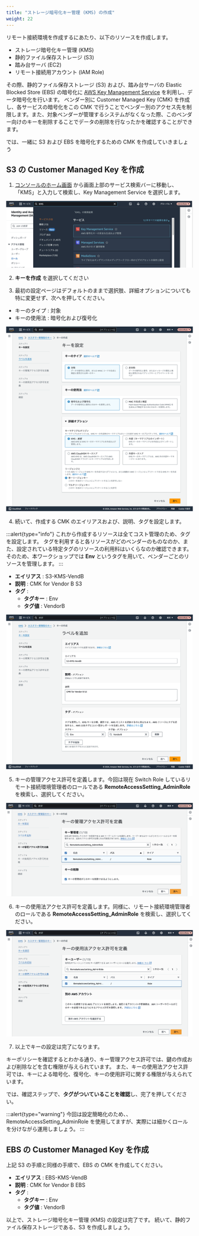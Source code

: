 ```yaml
---
title: "ストレージ暗号化キー管理 (KMS) の作成"
weight: 22
---
```

リモート接続環境を作成するにあたり、以下のリソースを作成します。

- ストレージ暗号化キー管理 (KMS)
- 静的ファイル保存ストレージ (S3)
- 踏み台サーバ (EC2)
- リモート接続用アカウント (IAM Role)

その際、静的ファイル保存ストレージ (S3) および、踏み台サーバの Elastic Blocked Store (EBS) の暗号化に [AWS Key Management Service](https://aws.amazon.com/jp/kms/) を利用し、データ暗号化を行います。
ベンダー別に Customer Managed Key (CMK) を作成し、各サービスの暗号化をこの CMK で行うことでベンダー別のアクセス先を制限します。また、対象ベンダーが管理するシステムがなくなった際、このベンダー向けのキーを削除することでデータの削除を行なったかを確認することができます。

では、一緒に S3 および EBS を暗号化するための CMK を作成していきましょう

## S3 の Customer Managed Key を作成
1. [コンソールのホーム画面](https://console.aws.amazon.com/console) から画面上部のサービス検索バーに移動し、「KMS」と入力して検索し、Key Management Service を選択します。

![kms-search](/static/02_RemoteSettingHand/02_02_KMS/kms_search.png)

2. **キーを作成** を選択してください

3. 最初の設定ページはデフォルトのままで選択肢、詳細オプションについても特に変更せず、次へを押してください。
- キーのタイプ : 対象
- キーの使用法 : 暗号化および復号化

![kms-setting1](/static/02_RemoteSettingHand/02_02_KMS/kms_setting1.png)

4. 続いて、作成する CMK のエイリアスおよび、説明、タグを設定します。

:::alert{type="info"}
これから作成するリソースは全てコスト管理のため、タグを設定します。
タグを利用すると各リソースがどのベンダーのものなのか、また、設定されている特定タグのリソースの利用料はいくらなのか確認できます。
そのため、本ワークショップでは **Env** というタグを用いて、ベンダーごとのリソースを管理します。
:::

- **エイリアス** : S3-KMS-VendB
- **説明** : CMK for Vendor B S3
- **タグ** :
  - **タグキー** : Env
  - **タグ値** : VendorB

![kms-setting2](/static/02_RemoteSettingHand/02_02_KMS/kms_setting2.png)

5. キーの管理アクセス許可を定義します。今回は現在 Switch Role しているリモート接続環境管理者のロールである **RemoteAccessSetting_AdminRole** を検索し、選択してください。

![kms-setting3](/static/02_RemoteSettingHand/02_02_KMS/kms_setting3.png)

6. キーの使用法アクセス許可を定義します。同様に、リモート接続環境管理者のロールである **RemoteAccessSetting_AdminRole** を検索し、選択してください。

![kms-setting4](/static/02_RemoteSettingHand/02_02_KMS/kms_setting4.png)

7. 以上でキーの設定は完了になります。

キーポリシーを確認するとわかる通り、キー管理アクセス許可では、鍵の作成および削除などを含む権限が与えられています。
また、キーの使用法アクセス許可では、キーによる暗号化、復号化、キーの使用許可に関する権限が与えられています。

では、確認ステップで、**タグがついていることを確認**し、完了を押してください。

:::alert{type="warning"}
今回は設定簡略化のため、、RemoteAccessSetting_AdminRole を使用してますが、実際には細かくロールを分けながら運用しましょう。
:::

## EBS の Customer Managed Key を作成

上記 S3 の手順と同様の手順で、EBS の CMK を作成してください。

- **エイリアス** : EBS-KMS-VendB
- **説明** : CMK for Vendor B EBS
- **タグ** :
  - **タグキー** : Env
  - **タグ値** : VendorB

以上で、ストレージ暗号化キー管理 (KMS) の設定は完了です。
続いて、静的ファイル保存ストレージである、S3 を作成しましょう。
